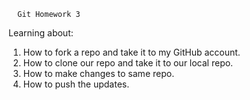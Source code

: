       Git Homework 3

Learning about:

1. How to fork a repo and take it to my GitHub account.
2. How to clone our repo and take it to our local repo.
3. How to make changes to same repo.
4. How to push the updates.
